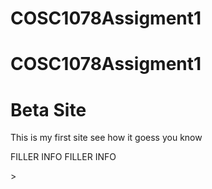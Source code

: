# COSC1078Assigment1
# COSC1078Assigment1
<html>

<body>

<h1>Beta Site</h1>

<p>This is my first site see how it goess you know</p>


<p>FILLER INFO FILLER INFO</p>

</body
</html>>
